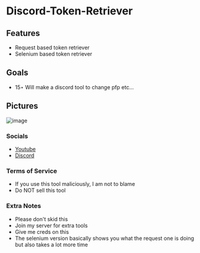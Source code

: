 # Discord-Token-Retriever

 
## Features
- Request based token retriever
- Selenium based token retriever


## Goals
- 15⋆ Will make a discord tool to change pfp etc...

## Pictures 

![image](https://user-images.githubusercontent.com/90112340/185755812-fe5bb15a-73a2-40a6-9009-4ea6a37b3fc9.png)


### Socials

* [Youtube](https://www.youtube.com/channel/UCaMOw0q18gUbw2OAIfv4qMQ)
* [Discord](https://discord.gg/CXqVjwzPG5)

### Terms of Service

* If you use this tool maliciously, I am not to blame
* Do NOT sell this tool

### Extra Notes

* Please don't skid this 
* Join my server for extra tools 
* Give me creds on this 
* The selenium version basically shows you what the request one is doing but also takes a lot more time
